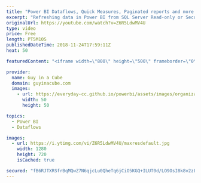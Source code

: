 ```yaml
---
title: "Power BI Dataflows, Quick Measures, Paginated reports and more... (November 26, 2018)"
excerpt: "Refreshing data in Power BI from SQL Server Read-only or Secondary Replica’s (@GilbertQue) https://community.powerbi.com/t5/Community-Blog/Refreshing-data-in-Power-BI-from-SQL-Server-Read-only-or/ba-p/568908  Quick Measures in Power BI: You don’t have to write DAX!? (@Rad_Reza) http://radacad.com/quick-measures-in-power-bi-you-dont-have-to-write-dax"
originalUrl: https://youtube.com/watch?v=Z6R5LdwMV4U
type: video
price: Free
length: PT5M10S
publishedDateTime: 2018-11-24T17:59:11Z
heat: 50

featuredContent: "<iframe width=\"800\" height=\"500\" frameborder=\"0\" src=\"https://www.youtube.com/embed/Z6R5LdwMV4U\" allow=\"accelerometer; autoplay; encrypted-media; gyroscope; picture-in-picture\" allowfullscreen></iframe>"

provider:
  name: Guy in a Cube
  domain: guyinacube.com
  images:
    - url: https://everyday-cc.github.io/powerbi/assets/images/organizations/guyinacube.com-50x50.jpg
      width: 50
      height: 50

topics:
  - Power BI
  - Dataflows

images:
  - url: https://i.ytimg.com/vi/Z6R5LdwMV4U/maxresdefault.jpg
    width: 1280
    height: 720
    isCached: true

secured: "fB6RJTXRSfrBqMQwZ7N6qjcLu0QheTq6jCiO5KGQ+ILUT0d/LO9OsI8k8v2zLG80vY3bcnP/N1EIyPG3FeMWM2/cnAtzQ0la04BDTjoDNEqlq0bDecrhPjH6o/+WW96RK20TVlVPJ8hlayyyiXWWb1as/R02gmNrdfPBJUUN808gLID/pmN1Qjv22ZKgU28LmrPnHDrpTHvjrG+9nruihJOMxNN/akI2dJKCZ/KmHKawFn4gGj0XyA3d8JT/sn2eCEdvrg20KzxW0PmQd/JKFZ8xPot9SkK1EZEgAsbb9jmHyiiuK9j57xoU34iixWEioqMOY/fZMagiFgVViw12OICdbuvnZ+zuqHiK+DPpJYKZACdPf3GJ+rO6ULLhR1NRU3ib7+0gJ8+pZQSSJUfUPgoYkvxOnvQRXcEoQc/suXg=;TVSPBzC6ho9xT2nHeAE6lw=="
---
```


